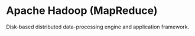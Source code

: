 # Apache Hadoop (MapReduce)
Disk-based distributed data-processing engine and application framework.

